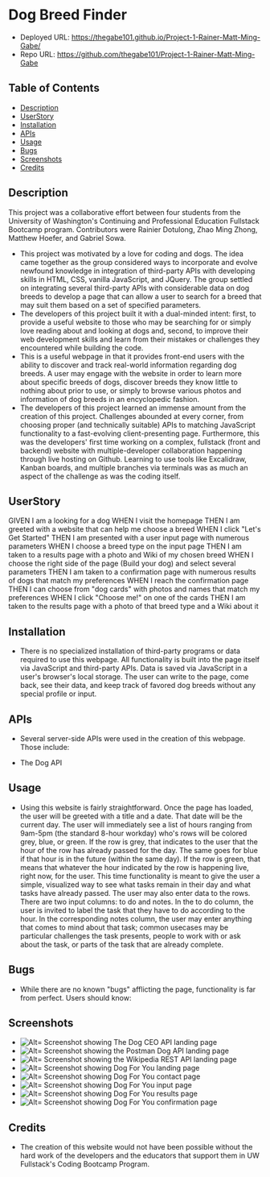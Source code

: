 # Dog Breed Finder

- Deployed URL: https://thegabe101.github.io/Project-1-Rainer-Matt-Ming-Gabe/
- Repo URL: https://github.com/thegabe101/Project-1-Rainer-Matt-Ming-Gabe

## Table of Contents

- [Description](#description)
- [UserStory](#UserStory)
- [Installation](#installation)
- [APIs](#APIs)
- [Usage](#usage)
- [Bugs](#bugs)
- [Screenshots](#screenshots)
- [Credits](#credits)

## Description

This project was a collaborative effort between four students from the University of Washington's Continuing and Professional Education Fullstack Bootcamp program. Contributors were Rainier Dotulong, Zhao Ming Zhong, Matthew Hoefer, and Gabriel Sowa.

- This project was motivated by a love for coding and dogs. The idea came together as the group considered ways to incorporate and evolve newfound knowledge in integration of third-party APIs with developing skills in HTML, CSS, vanilla JavaScript, and JQuery. The group settled on integrating several third-party APIs with considerable data on dog breeds to develop a page that can allow a user to search for a breed that may suit them based on a set of specified parameters.
- The developers of this project built it with a dual-minded intent: first, to provide a useful website to those who may be searching for or simply love reading about and looking at dogs and, second, to improve their web development skills and learn from their mistakes or challenges they encountered while building the code.
- This is a useful webpage in that it provides front-end users with the ability to discover and track real-world information regarding dog breeds. A user may engage with the website in order to learn more about specific breeds of dogs, discover breeds they know little to nothing about prior to use, or simply to browse various photos and information of dog breeds in an encyclopedic fashion.
- The developers of this project learned an immense amount from the creation of this project. Challenges abounded at every corner, from choosing proper (and technically suitable) APIs to matching JavaScript functionality to a fast-evolving client-presenting page. Furthermore, this was the developers' first time working on a complex, fullstack (front and backend) website with multiple-developer collaboration happening through live hosting on Github. Learning to use tools like Excalidraw, Kanban boards, and multiple branches via terminals was as much an aspect of the challenge as was the coding itself.

## UserStory

GIVEN I am a looking for a dog
WHEN I visit the homepage
THEN I am greeted with a website that can help me choose a breed
WHEN I click "Let's Get Started"
THEN I am presented with a user input page with numerous parameters
WHEN I choose a breed type on the input page
THEN I am taken to a results page with a photo and Wiki of my chosen breed
WHEN I choose the right side of the page (Build your dog) and select several parameters
THEN I am taken to a confirmation page with numerous results of dogs that match my preferences
WHEN I reach the confirmation page
THEN I can choose from "dog cards" with photos and names that match my preferences
WHEN I click "Choose me!" on one of the cards
THEN I am taken to the results page with a photo of that breed type and a Wiki about it

## Installation

- There is no specialized installation of third-party programs or data required to use this webpage. All functionality is built into the page itself via JavaScript and third-party APIs. Data is saved via JavaScript in a user's browser's local storage. The user can write to the page, come back, see their data, and keep track of favored dog breeds without any special profile or input.

## APIs

- Several server-side APIs were used in the creation of this webpage. Those include:

- The Dog API

## Usage

- Using this website is fairly straightforward. Once the page has loaded, the user will be greeted with a title and a date. That date will be the current day. The user will immediately see a list of hours ranging from 9am-5pm (the standard 8-hour workday) who's rows will be colored grey, blue, or green. If the row is grey, that indicates to the user that the hour of the row has already passed for the day. The same goes for blue if that hour is in the future (within the same day). If the row is green, that means that whatever the hour indicated by the row is happening live, right now, for the user. This time functionality is meant to give the user a simple, visualized way to see what tasks remain in their day and what tasks have already passed. The user may also enter data to the rows. There are two input columns: to do and notes. In the to do column, the user is invited to label the task that they have to do according to the hour. In the corresponding notes column, the user may enter anything that comes to mind about that task; common usecases may be particular challenges the task presents, people to work with or ask about the task, or parts of the task that are already complete.

## Bugs

- While there are no known "bugs" afflicting the page, functionality is far from perfect. Users should know:

## Screenshots

- ![Alt= Screenshot showing The Dog CEO API landing page](./screenshots/screenshot6.jpg)
- ![Alt= Screenshot showing the Postman Dog API landing page](./screenshots/screenshot7.jpg)
- ![Alt= Screenshot showing the Wikipedia REST API landing page](./screenshots/screenshot8.jpg)
- ![Alt= Screenshot showing Dog For You landing page](./screenshots/screenshot1.jpg)
- ![Alt= Screenshot showing Dog For You contact page](./screenshots/screenshot2.jpg)
- ![Alt= Screenshot showing Dog For You input page](./screenshots/screenshot3.jpg)
- ![Alt= Screenshot showing Dog For You results page](./screenshots/screenshot4.jpg)
- ![Alt= Screenshot showing Dog For You confirmation page](./screenshots/screenshot5.jpg)

## Credits

- The creation of this website would not have been possible without the hard work of the developers and the educators that support them in UW Fullstack's Coding Bootcamp Program.
